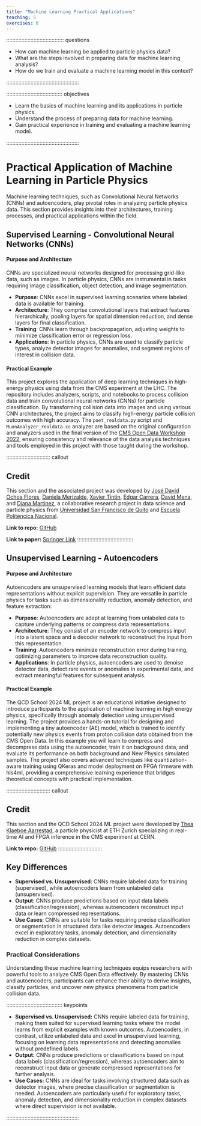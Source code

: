 ```yaml
---
title: "Machine Learning Practical Applications"
teaching: 5
exercises: 0
---
```


:::::::::::::::::::::::::::::::::::::: questions 

- How can machine learning be applied to particle physics data?
- What are the steps involved in preparing data for machine learning analysis?
- How do we train and evaluate a machine learning model in this context?

::::::::::::::::::::::::::::::::::::::::::::::::

::::::::::::::::::::::::::::::::::::: objectives

- Learn the basics of machine learning and its applications in particle physics.
- Understand the process of preparing data for machine learning.
- Gain practical experience in training and evaluating a machine learning model.

::::::::::::::::::::::::::::::::::::::::::::::::

# Practical Application of Machine Learning in Particle Physics

Machine learning techniques, such as Convolutional Neural Networks (CNNs) and autoencoders, play pivotal roles in analyzing particle physics data. This section provides insights into their architectures, training processes, and practical applications within the field.

## Supervised Learning - Convolutional Neural Networks (CNNs) 

#### Purpose and Architecture

CNNs are specialized neural networks designed for processing grid-like data, such as images. In particle physics, CNNs are instrumental in tasks requiring image classification, object detection, and image segmentation:

- **Purpose**: CNNs excel in supervised learning scenarios where labeled data is available for training.
- **Architecture**: They comprise convolutional layers that extract features hierarchically, pooling layers for spatial dimension reduction, and dense layers for final classification.
- **Training**: CNNs learn through backpropagation, adjusting weights to minimize classification error or regression loss.
- **Applications**: In particle physics, CNNs are used to classify particle types, analyze detector images for anomalies, and segment regions of interest in collision data.

#### Practical Example

This project explores the application of deep learning techniques in high-energy physics using data from the CMS experiment at the LHC. The repository includes analyzers, scripts, and notebooks to process collision data and train convolutional neural networks (CNNs) for particle classification. By transforming collision data into images and using various CNN architectures, the project aims to classify high-energy particle collision outcomes with high accuracy. The `poet_realdata.py` script and `MuonAnalyzer_realdata.cc` analyzer are based on the original configuration and analyzers used in the final version of the [CMS Open Data Workshop 2022](https://cms-opendata-workshop.github.io/2023-07-11-cms-open-data-workshop/), ensuring consistency and relevance of the data analysis techniques and tools employed in this project with those taught during the workshop.

::::::::::::::::::::::::::::: callout 
## Credit 
This section and the associated project was developed by [José David Ochoa Flores](https://www.linkedin.com/in/jos%C3%A9-david-ochoa-flores-907a32195/), [Daniela Merizalde](https://www.linkedin.com/in/daniela-merizalde/), [Xavier Tintin](https://www.linkedin.com/in/xavier-tintin/), [Edgar Carrera](https://www.linkedin.com/in/caredg/), [David Mena](https://www.linkedin.com/in/david-mena-76104012b/), and [Diana Martinez](https://www.linkedin.com/in/diana-martinez-mosquera-92250041/), a collaborative research project in data science and particle physics from [Universidad San Francisco de Quito](https://www.usfq.edu.ec/en) and [Escuela Politéncica Nacional](https://www.epn.edu.ec).

**Link to repo:** [GitHub](https://github.com/xaviertintin/cnn-hep-thesis/tree/main)

**Link to paper:** [Springer Link](https://link.springer.com/chapter/10.1007/978-3-031-45438-7_3)
:::::::::::::::::::::::::::::::::::::

## Unsupervised Learning - Autoencoders

#### Purpose and Architecture

Autoencoders are unsupervised learning models that learn efficient data representations without explicit supervision. They are versatile in particle physics for tasks such as dimensionality reduction, anomaly detection, and feature extraction:

- **Purpose**: Autoencoders are adept at learning from unlabeled data to capture underlying patterns or compress data representations.
- **Architecture**: They consist of an encoder network to compress input into a latent space and a decoder network to reconstruct the input from this representation.
- **Training**: Autoencoders minimize reconstruction error during training, optimizing parameters to improve data reconstruction quality.
- **Applications**: In particle physics, autoencoders are used to denoise detector data, detect rare events or anomalies in experimental data, and extract meaningful features for subsequent analysis.

#### Practical Example

The QCD School 2024 ML project is an educational initiative designed to introduce participants to the application of machine learning in high energy physics, specifically through anomaly detection using unsupervised learning. The project provides a hands-on tutorial for designing and implementing a tiny autoencoder (AE) model, which is trained to identify potentially new physics events from proton collision data obtained from the CMS Open Data. In this example you will learn to compress and decompress data using the autoencoder, train it on background data, and evaluate its performance on both background and New Physics simulated samples. The project also covers advanced techniques like quantization-aware training using QKeras and model deployment on FPGA firmware with hls4ml, providing a comprehensive learning experience that bridges theoretical concepts with practical implementation.

::::::::::::::::::::::::::::: callout 
## Credit 
This section and the QCD School 2024 ML project were developed by [Thea Klaeboe Aarrestad](https://www.linkedin.com/in/thea-klaeboe-aarrestad/), a particle physicist at ETH Zurich specializing in real-time AI and FPGA inference in the CMS experiment at CERN.

**Link to repo:** [GitHub](https://github.com/thaarres/qcd_school_ml/)
:::::::::::::::::::::::::::::

## Key Differences

- **Supervised vs. Unsupervised**: CNNs require labeled data for training (supervised), while autoencoders learn from unlabeled data (unsupervised).
- **Output**: CNNs produce predictions based on input data labels (classification/regression), whereas autoencoders reconstruct input data or learn compressed representations.
- **Use Cases**: CNNs are suitable for tasks requiring precise classification or segmentation in structured data like detector images. Autoencoders excel in exploratory tasks, anomaly detection, and dimensionality reduction in complex datasets.

### Practical Considerations

Understanding these machine learning techniques equips researchers with powerful tools to analyze CMS Open Data effectively. By mastering CNNs and autoencoders, participants can enhance their ability to derive insights, classify particles, and uncover new physics phenomena from particle collision data.

::::::::::::::::::::::::::::::::::::: keypoints 

- **Supervised vs. Unsupervised:** CNNs require labeled data for training, making them suited for supervised learning tasks where the model learns from explicit examples with known outcomes. Autoencoders, in contrast, utilize unlabeled data and excel in unsupervised learning, focusing on learning data representations and detecting anomalies without predefined labels.
- **Output:** CNNs produce predictions or classifications based on input data labels (classification/regression), whereas autoencoders aim to reconstruct input data or generate compressed representations for further analysis.
- **Use Cases:** CNNs are ideal for tasks involving structured data such as detector images, where precise classification or segmentation is needed. Autoencoders are particularly useful for exploratory tasks, anomaly detection, and dimensionality reduction in complex datasets where direct supervision is not available.

::::::::::::::::::::::::::::::::::::::::::::::::
